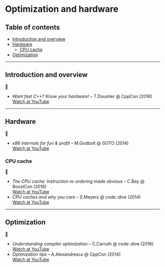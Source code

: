 # Optimization and hardware

## Table of contents

* [Introduction and overview](#introduction-and-overview)
* [Hardware](#hardware)
	* [CPU cache](#cpu-cache)
* [Optimization](#optimization)

---

## Introduction and overview

:movie_camera:

* *Want fast C++? Know your hardware!* &ndash; T.Doumler @ CppCon (2016)\
[Watch at YouTube](https://www.youtube.com/watch?v=BP6NxVxDQIs)

---

## Hardware

:movie_camera:

* *x86 internals for fun & profit* &ndash; M.Godbolt @ GOTO (2014)\
[Watch at YouTube](https://www.youtube.com/watch?v=hgcNM-6wr34)

### CPU cache

:movie_camera:

* *The CPU cache: Instruction re-ordering made obvious* &ndash; C.Bay @ BoostCon (2016)\
[Watch at YouTube](https://www.youtube.com/watch?v=tNkVUIv2gEE)
* *CPU caches and why you care* &ndash; S.Meyers @ code::dive (2014)\
[Watch at YouTube](https://www.youtube.com/watch?v=WDIkqP4JbkE)

---

## Optimization

:movie_camera:

* *Understanding compiler optimization* &ndash; C.Carruth @ code::dive (2016)\
[Watch at YouTube](https://www.youtube.com/watch?v=haQ2cijhvhE)
* *Optimization tips* &ndash; A.Alexandrescu @ CppCon (2014)\
[Watch at YouTube](https://www.youtube.com/watch?v=Qq_WaiwzOtI)
